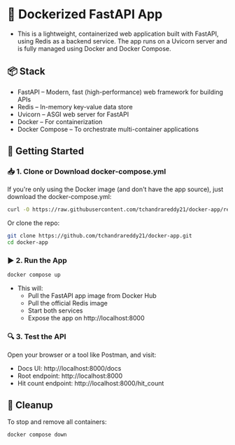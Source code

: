 # 🚀 Dockerized FastAPI App
- This is a lightweight, containerized web application built with FastAPI, using Redis as a backend service. The app runs on a Uvicorn server and is fully managed using Docker and Docker Compose.

## 📦 Stack
- FastAPI – Modern, fast (high-performance) web framework for building APIs
- Redis – In-memory key-value data store
- Uvicorn – ASGI web server for FastAPI
- Docker – For containerization
- Docker Compose – To orchestrate multi-container applications

## 🚀 Getting Started

### 📥 1. Clone or Download docker-compose.yml
If you're only using the Docker image (and don't have the app source), just download the docker-compose.yml:

```bash
curl -O https://raw.githubusercontent.com/tchandrareddy21/docker-app/refs/heads/main/docker-compose.yaml
```
Or clone the repo:

```bash
git clone https://github.com/tchandrareddy21/docker-app.git
cd docker-app
```
### ▶️ 2. Run the App

```bash
docker compose up
```
- This will:
    - Pull the FastAPI app image from Docker Hub
    - Pull the official Redis image
    - Start both services
    - Expose the app on http://localhost:8000

### 🔍 3. Test the API
Open your browser or a tool like Postman, and visit:

- Docs UI: http://localhost:8000/docs
- Root endpoint: http://localhost:8000
- Hit count endpoint: http://localhost:8000/hit_count

## 🧹 Cleanup
To stop and remove all containers:

```bash
docker compose down
```

